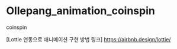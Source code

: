 # Ollepang_animation_coinspin
coinspin



[Lottie 연동으로 애니메이션 구현 방법 링크]
https://airbnb.design/lottie/


